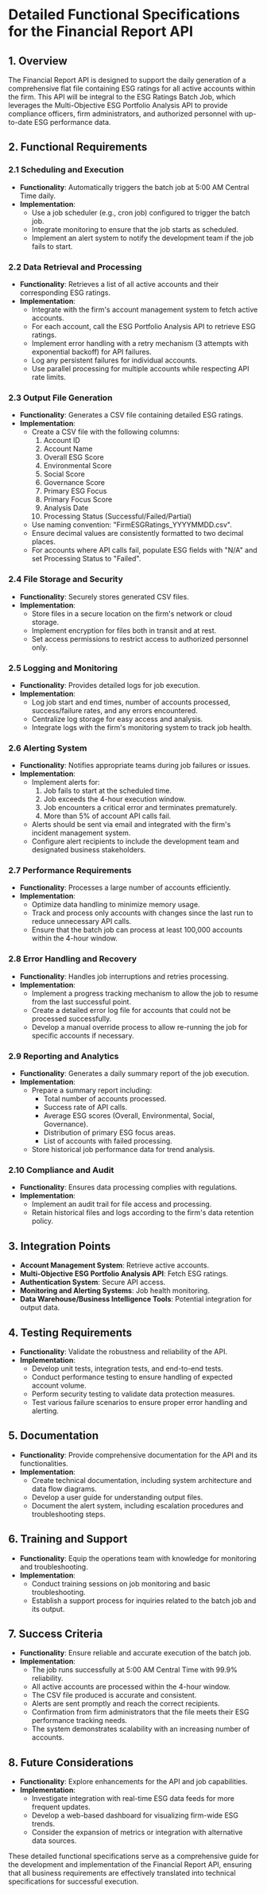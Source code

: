 # Detailed Functional Specifications for the Financial Report API

## 1. Overview
The Financial Report API is designed to support the daily generation of a comprehensive flat file containing ESG ratings for all active accounts within the firm. This API will be integral to the ESG Ratings Batch Job, which leverages the Multi-Objective ESG Portfolio Analysis API to provide compliance officers, firm administrators, and authorized personnel with up-to-date ESG performance data.

## 2. Functional Requirements

### 2.1 Scheduling and Execution
- **Functionality**: Automatically triggers the batch job at 5:00 AM Central Time daily.
- **Implementation**:
  - Use a job scheduler (e.g., cron job) configured to trigger the batch job.
  - Integrate monitoring to ensure that the job starts as scheduled.
  - Implement an alert system to notify the development team if the job fails to start.

### 2.2 Data Retrieval and Processing
- **Functionality**: Retrieves a list of all active accounts and their corresponding ESG ratings.
- **Implementation**:
  - Integrate with the firm's account management system to fetch active accounts.
  - For each account, call the ESG Portfolio Analysis API to retrieve ESG ratings.
  - Implement error handling with a retry mechanism (3 attempts with exponential backoff) for API failures.
  - Log any persistent failures for individual accounts.
  - Use parallel processing for multiple accounts while respecting API rate limits.

### 2.3 Output File Generation
- **Functionality**: Generates a CSV file containing detailed ESG ratings.
- **Implementation**:
  - Create a CSV file with the following columns:
    1. Account ID
    2. Account Name
    3. Overall ESG Score
    4. Environmental Score
    5. Social Score
    6. Governance Score
    7. Primary ESG Focus
    8. Primary Focus Score
    9. Analysis Date
    10. Processing Status (Successful/Failed/Partial)
  - Use naming convention: "FirmESGRatings_YYYYMMDD.csv".
  - Ensure decimal values are consistently formatted to two decimal places.
  - For accounts where API calls fail, populate ESG fields with "N/A" and set Processing Status to "Failed".

### 2.4 File Storage and Security
- **Functionality**: Securely stores generated CSV files.
- **Implementation**:
  - Store files in a secure location on the firm's network or cloud storage.
  - Implement encryption for files both in transit and at rest.
  - Set access permissions to restrict access to authorized personnel only.

### 2.5 Logging and Monitoring
- **Functionality**: Provides detailed logs for job execution.
- **Implementation**:
  - Log job start and end times, number of accounts processed, success/failure rates, and any errors encountered.
  - Centralize log storage for easy access and analysis.
  - Integrate logs with the firm's monitoring system to track job health.

### 2.6 Alerting System
- **Functionality**: Notifies appropriate teams during job failures or issues.
- **Implementation**:
  - Implement alerts for:
    1. Job fails to start at the scheduled time.
    2. Job exceeds the 4-hour execution window.
    3. Job encounters a critical error and terminates prematurely.
    4. More than 5% of account API calls fail.
  - Alerts should be sent via email and integrated with the firm's incident management system.
  - Configure alert recipients to include the development team and designated business stakeholders.

### 2.7 Performance Requirements
- **Functionality**: Processes a large number of accounts efficiently.
- **Implementation**:
  - Optimize data handling to minimize memory usage.
  - Track and process only accounts with changes since the last run to reduce unnecessary API calls.
  - Ensure that the batch job can process at least 100,000 accounts within the 4-hour window.

### 2.8 Error Handling and Recovery
- **Functionality**: Handles job interruptions and retries processing.
- **Implementation**:
  - Implement a progress tracking mechanism to allow the job to resume from the last successful point.
  - Create a detailed error log file for accounts that could not be processed successfully.
  - Develop a manual override process to allow re-running the job for specific accounts if necessary.

### 2.9 Reporting and Analytics
- **Functionality**: Generates a daily summary report of the job execution.
- **Implementation**:
  - Prepare a summary report including:
    - Total number of accounts processed.
    - Success rate of API calls.
    - Average ESG scores (Overall, Environmental, Social, Governance).
    - Distribution of primary ESG focus areas.
    - List of accounts with failed processing.
  - Store historical job performance data for trend analysis.

### 2.10 Compliance and Audit
- **Functionality**: Ensures data processing complies with regulations.
- **Implementation**:
  - Implement an audit trail for file access and processing.
  - Retain historical files and logs according to the firm's data retention policy.

## 3. Integration Points
- **Account Management System**: Retrieve active accounts.
- **Multi-Objective ESG Portfolio Analysis API**: Fetch ESG ratings.
- **Authentication System**: Secure API access.
- **Monitoring and Alerting Systems**: Job health monitoring.
- **Data Warehouse/Business Intelligence Tools**: Potential integration for output data.

## 4. Testing Requirements
- **Functionality**: Validate the robustness and reliability of the API.
- **Implementation**:
  - Develop unit tests, integration tests, and end-to-end tests.
  - Conduct performance testing to ensure handling of expected account volume.
  - Perform security testing to validate data protection measures.
  - Test various failure scenarios to ensure proper error handling and alerting.

## 5. Documentation
- **Functionality**: Provide comprehensive documentation for the API and its functionalities.
- **Implementation**:
  - Create technical documentation, including system architecture and data flow diagrams.
  - Develop a user guide for understanding output files.
  - Document the alert system, including escalation procedures and troubleshooting steps.

## 6. Training and Support
- **Functionality**: Equip the operations team with knowledge for monitoring and troubleshooting.
- **Implementation**:
  - Conduct training sessions on job monitoring and basic troubleshooting.
  - Establish a support process for inquiries related to the batch job and its output.

## 7. Success Criteria
- **Functionality**: Ensure reliable and accurate execution of the batch job.
- **Implementation**:
  - The job runs successfully at 5:00 AM Central Time with 99.9% reliability.
  - All active accounts are processed within the 4-hour window.
  - The CSV file produced is accurate and consistent.
  - Alerts are sent promptly and reach the correct recipients.
  - Confirmation from firm administrators that the file meets their ESG performance tracking needs.
  - The system demonstrates scalability with an increasing number of accounts.

## 8. Future Considerations
- **Functionality**: Explore enhancements for the API and job capabilities.
- **Implementation**:
  - Investigate integration with real-time ESG data feeds for more frequent updates.
  - Develop a web-based dashboard for visualizing firm-wide ESG trends.
  - Consider the expansion of metrics or integration with alternative data sources. 

These detailed functional specifications serve as a comprehensive guide for the development and implementation of the Financial Report API, ensuring that all business requirements are effectively translated into technical specifications for successful execution.